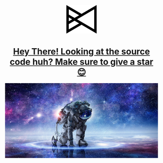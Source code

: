 <div align="center">
  <img alt="Logo" src="https://raw.githubusercontent.com/TheCodingRocket/Starfield/main/images/zid.png" width="100" />
</div>


<h1 align="center">
   <a href="" target="_blank">Hey There! Looking at the source code huh? Make sure to give a star 😊 </a>
</h1>


 <img alt="Logo" src="https://raw.githubusercontent.com/TheCodingRocket/Starfield/main/images/space.webp"/>




